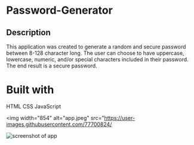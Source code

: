 # Password-Generator

## Description 
This application was created to generate a random and secure password between 8-128 character long. The user can choose to have uppercase, lowercase, numeric, and/or special characters included in their password. The end result is a secure password. 

# Built with 
HTML
CSS
JavaScript 

<img width="854" alt="app.jpeg" src="https://user-images.githubusercontent.com/77700824/

<img src="app.jpeg" alt="screenshot of app">




